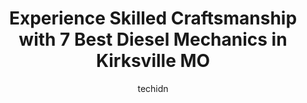 ---
layout: ampstory
image: https://images.unsplash.com/photo-1577696467903-bee9f5ee9fe9?ixlib=rb-4.0.3&ixid=MnwxMjA3fDB8MHxwaG90by1wYWdlfHx8fGVufDB8fHx8&auto=format&fit=crop&w=640&h=853&q=80
author: techidn
featured: false
description: Entrust your vehicle to the 7 best Diesel Mechanic in Kirksville MO, USA and experience the difference they can make. With their extensive knowledge, state-of-the-art facilities, and commitm
title: Experience Skilled Craftsmanship with 7 Best Diesel Mechanics in Kirksville MO
cover:
   title: Experience Skilled Craftsmanship with 7 Best Diesel Mechanics in Kirksville MO
   subtitle: Rickpate
   background: https://images.unsplash.com/photo-1577696467903-bee9f5ee9fe9?ixlib=rb-4.0.3&ixid=MnwxMjA3fDB8MHxwaG90by1wYWdlfHx8fGVufDB8fHx8&auto=format&fit=crop&w=640&h=853&q=80

pages: 
 - layout: thirds
   top: <h1>#1 Kirksville Autoworks</h1>
   bottom: "<p>Rachel, Shonetel & the crew at Kirksville Autoworks went ABOVE & BEYOND for me when I had 2 flat tires yesterday. They were able to quickly tow my car to their shop where</p>"
   background: https://www.knot35.com/toplist/wp-content/uploads/2023/06/best-diesel-mechanic-1-in-kirksville-mo-1685841922.jpeg
   backgroundblur: true
 - layout: thirds
   top: <h1>#2 Auto Plaza</h1>
   bottom: "<p>2609 N Baltimore St, Kirksville, MO 63501, United States</p>"
   background: https://www.knot35.com/toplist/wp-content/uploads/2023/06/best-diesel-mechanic-2-in-kirksville-mo-1685841922.jpeg
   cta:
      link: https://www.knot35.com/toplist/experience-skilled-craftsmanship-with-7-best-diesel-mechanics-in-kirksville-mo/
      text: Experience Skilled Craftsmanship with 7 Best Diesel Mechanics in Kirksville MO
 - layout: thirds
   top: <h1>#3 Good Guys Glass & Auto, LLC</h1>
   bottom: "<p>1302 N Baltimore St, Kirksville, MO 63501, United States</p>"
   background: https://www.knot35.com/toplist/wp-content/uploads/2023/06/best-diesel-mechanic-3-in-kirksville-mo-1685841923.jpeg
   cta:
      link: https://www.knot35.com/toplist/experience-skilled-craftsmanship-with-7-best-diesel-mechanics-in-kirksville-mo/
      text: Experience Skilled Craftsmanship with 7 Best Diesel Mechanics in Kirksville MO
 - layout: thirds
   top: <h1>#4 Kirksville Brake & Muffler</h1>
   bottom: "<p>115 N Marion St, Kirksville, MO 63501, United States</p>"
   background: https://plus.unsplash.com/premium_photo-1664640458616-3c74f8cb4589?ixlib=rb-4.0.3&ixid=MnwxMjA3fDB8MHxwaG90by1wYWdlfHx8fGVufDB8fHx8&auto=format&fit=crop&w=640&h=853&q=80
   cta:
      link: https://www.knot35.com/toplist/experience-skilled-craftsmanship-with-7-best-diesel-mechanics-in-kirksville-mo/
      text: Experience Skilled Craftsmanship with 7 Best Diesel Mechanics in Kirksville MO
 - layout: thirds
   top: <h1>#5 Troy Mills Auto Service</h1>
   bottom: "<p>23620 MO-11, Kirksville, MO 63501, United States</p>"
   background: https://images.unsplash.com/photo-1632260260864-caf7fde5ec36?ixlib=rb-4.0.3&ixid=MnwxMjA3fDB8MHxwaG90by1wYWdlfHx8fGVufDB8fHx8&auto=format&fit=crop&w=640&h=853&q=80
   cta:
      link: https://www.knot35.com/toplist/experience-skilled-craftsmanship-with-7-best-diesel-mechanics-in-kirksville-mo/
      text: Experience Skilled Craftsmanship with 7 Best Diesel Mechanics in Kirksville MO
 - layout: thirds
   top: <h1>#6 Buck Brothers Auto</h1>
   bottom: "<p>710 W Potter Ave, Kirksville, MO 63501, United States</p>"
   background: https://images.unsplash.com/photo-1489648022186-8f49310909a0?ixlib=rb-4.0.3&ixid=MnwxMjA3fDB8MHxwaG90by1wYWdlfHx8fGVufDB8fHx8&auto=format&fit=crop&w=640&h=853&q=80
   cta:
      link: https://www.knot35.com/toplist/experience-skilled-craftsmanship-with-7-best-diesel-mechanics-in-kirksville-mo/
      text: Experience Skilled Craftsmanship with 7 Best Diesel Mechanics in Kirksville MO
 - layout: thirds
   top: <h1>#7 D & H Automotive</h1>
   bottom: "<p>1201 Janeway, Kirksville, MO 63501, United States</p>"
   background: https://images.unsplash.com/photo-1515405295579-ba7b45403062?ixlib=rb-4.0.3&ixid=MnwxMjA3fDB8MHxwaG90by1wYWdlfHx8fGVufDB8fHx8&auto=format&fit=crop&w=640&h=853&q=80
   cta:
      link: https://www.knot35.com/toplist/experience-skilled-craftsmanship-with-7-best-diesel-mechanics-in-kirksville-mo/
      text: Experience Skilled Craftsmanship with 7 Best Diesel Mechanics in Kirksville MO
 - layout: thirds
   middle: Continue reading...
   background: https://images.unsplash.com/photo-1609083590460-7b8cc0ca65f8?ixlib=rb-4.0.3&ixid=MnwxMjA3fDB8MHxwaG90by1wYWdlfHx8fGVufDB8fHx8&auto=format&fit=crop&w=640&h=853&q=80
   cta:
      link: https://www.knot35.com/toplist/experience-skilled-craftsmanship-with-7-best-diesel-mechanics-in-kirksville-mo/
      text: Experience Skilled Craftsmanship with 7 Best Diesel Mechanics in Kirksville MO
      
---